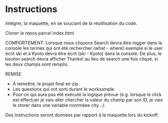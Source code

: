 # Instructions

Intégrer, la maquette, en se souciant de la réutilisation du code.

Cloner le repos
parcel index.html

COMPORTEMENT: 
Lorsque nous cliquons Search devra être logger dans la console les termes qui ont été rechercher (what - where) exemple si le user écrit ski et à Kyoto devra être écrit (ski - Kyoto) dans la console. De plus, le bouton search devra afficher Thanks! au lieu de search une fois cliqué, si les deux champs sont remplis.

REMISE
- À remettre, le projet final en zip.
- Les questions qui ont sorti durant le worksample.
- Pour ce qui aura pas été exécuté la logique prévue (e.g. lorsque le click est effectuer je vais aller chercher la valeur du champ par son ID, je vais le storer dans une variable nomméee city...).

Des instructions seront données par rapport à la maquette lors du kickoff.
